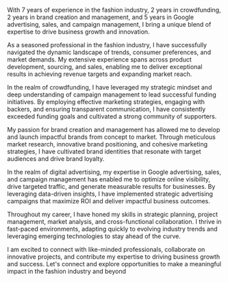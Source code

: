 With 7 years of experience in the fashion industry, 2 years in crowdfunding, 2 years in brand creation and management, and 5 years in Google advertising, sales, and campaign management, I bring a unique blend of expertise to drive business growth and innovation.

As a seasoned professional in the fashion industry, I have successfully navigated the dynamic landscape of trends, consumer preferences, and market demands. My extensive experience spans across product development, sourcing, and sales, enabling me to deliver exceptional results in achieving revenue targets and expanding market reach.

In the realm of crowdfunding, I have leveraged my strategic mindset and deep understanding of campaign management to lead successful funding initiatives. By employing effective marketing strategies, engaging with backers, and ensuring transparent communication, I have consistently exceeded funding goals and cultivated a strong community of supporters.

My passion for brand creation and management has allowed me to develop and launch impactful brands from concept to market. Through meticulous market research, innovative brand positioning, and cohesive marketing strategies, I have cultivated brand identities that resonate with target audiences and drive brand loyalty.

In the realm of digital advertising, my expertise in Google advertising, sales, and campaign management has enabled me to optimize online visibility, drive targeted traffic, and generate measurable results for businesses. By leveraging data-driven insights, I have implemented strategic advertising campaigns that maximize ROI and deliver impactful business outcomes.

Throughout my career, I have honed my skills in strategic planning, project management, market analysis, and cross-functional collaboration. I thrive in fast-paced environments, adapting quickly to evolving industry trends and leveraging emerging technologies to stay ahead of the curve.

I am excited to connect with like-minded professionals, collaborate on innovative projects, and contribute my expertise to driving business growth and success. Let's connect and explore opportunities to make a meaningful impact in the fashion industry and beyond

